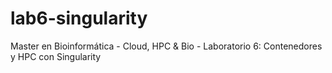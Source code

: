# lab6-singularity
Master en Bioinformática - Cloud, HPC &amp; Bio - Laboratorio 6: Contenedores y HPC con Singularity

